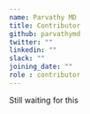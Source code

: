 ```yaml
---
name: Parvathy MD
title: Contributor
github: parvathymd
twitter: ""
linkedin: ""
slack: ""
joining_date: ""
role : contributor
---
```


Still waiting for this
